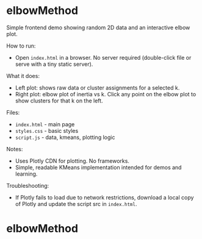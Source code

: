 # elbowMethod

Simple frontend demo showing random 2D data and an interactive elbow plot.

How to run:

- Open `index.html` in a browser. No server required (double-click file or serve with a tiny static server).

What it does:

- Left plot: shows raw data or cluster assignments for a selected k.
- Right plot: elbow plot of inertia vs k. Click any point on the elbow plot to show clusters for that k on the left.

Files:

- `index.html` - main page
- `styles.css` - basic styles
- `script.js` - data, kmeans, plotting logic

Notes:

- Uses Plotly CDN for plotting. No frameworks.
- Simple, readable KMeans implementation intended for demos and learning.

Troubleshooting:

- If Plotly fails to load due to network restrictions, download a local copy of Plotly and update the script src in `index.html`.
# elbowMethod